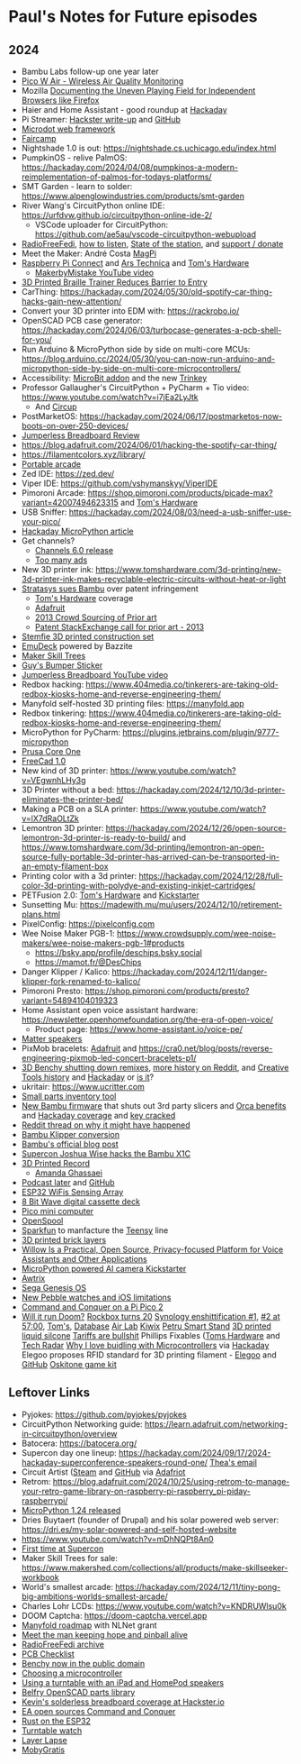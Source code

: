 # Paul's Notes for Future episodes

## 2024

* Bambu Labs follow-up one year later
* [Pico W Air - Wireless Air Quality Monitoring](https://www.tindie.com/products/dphacks/pico-w-air-wireless-air-quality-monitoring/)
* Mozilla [Documenting the Uneven Playing Field for Independent Browsers like Firefox](https://blog.mozilla.org/netpolicy/2024/01/19/platform-tilt/)
* Haier and Home Assistant - good roundup at [Hackaday](https://hackaday.com/2024/01/22/haier-europe-eases-off-on-legal-threat-and-seeks-dialogue/)
* Pi Streamer: [Hackster write-up](https://www.hackster.io/alan-boris/audiophile-pi-music-streamer-in-old-tuner-c96c8b) and [GitHub](https://github.com/alanb128/audio-streaming-box/tree/main)
* [Microdot web framework](https://blog.miguelgrinberg.com/post/microdot-yet-another-python-web-framework)
* [Faircamp](https://simonrepp.com/faircamp/)
* Nightshade 1.0 is out:  https://nightshade.cs.uchicago.edu/index.html
* PumpkinOS - relive PalmOS: https://hackaday.com/2024/04/08/pumpkinos-a-modern-reimplementation-of-palmos-for-todays-platforms/
* SMT Garden - learn to solder: https://www.alpenglowindustries.com/products/smt-garden
* River Wang's CircuitPython online IDE: https://urfdvw.github.io/circuitpython-online-ide-2/
  * VSCode uploader for CircuitPython:  https://github.com/ae5au/vscode-circuitpython-webupload
* [RadioFreeFedi](https://radiofreefedi.net), [how to listen](https://blog.radiofreefedi.net/how-to-listen), [State of the station](https://blog.radiofreefedi.net/state-of-the-station-may-2024), and [support / donate](https://radiofreefedi.net/#donate)
* Meet the Maker: André Costa [MagPi](https://magpi.raspberrypi.com/articles/meet-andre-costa-the-brains-behind-rpilocator)
* [Raspberry Pi Connect](https://www.raspberrypi.com/news/raspberry-pi-connect/) and [Ars Technica](https://arstechnica.com/gadgets/2024/05/raspberry-pis-get-a-built-in-remote-access-tool-raspberry-pi-connect/) and [Tom's Hardware](https://www.tomshardware.com/raspberry-pi/raspberry-pi-connect-launches-remote-controls-your-pi-via-web-browser)
  * [MakerbyMistake YouTube video](https://www.youtube.com/watch?v=z2BDA3mPZVU)
* [3D Printed Braille Trainer Reduces Barrier to Entry](https://hackaday.com/2024/05/20/3d-printed-braille-trainer-reduces-barrier-to-entry/)
* CarThing: https://hackaday.com/2024/05/30/old-spotify-car-thing-hacks-gain-new-attention/
* Convert your 3D printer into EDM with: https://rackrobo.io/
* OpenSCAD PCB case generator:  https://hackaday.com/2024/06/03/turbocase-generates-a-pcb-shell-for-you/
* Run Arduino & MicroPython side by side on multi-core MCUs: https://blog.arduino.cc/2024/05/30/you-can-now-run-arduino-and-micropython-side-by-side-on-multi-core-microcontrollers/
* Accessibility: [MicroBit addon](https://johnvidler.co.uk/blog/the-accessbit-an-accessibility-addon-for-the-microbit/) and the new [Trinkey](https://www.adafruit.com/product/5954)
* Professor Gallaugher's CircuitPython + PyCharm + Tio video: https://www.youtube.com/watch?v=i7jEa2LyJtk
  * And [Circup](https://www.youtube.com/watch?v=R9AArkVi3eE)
* PostMarketOS: https://hackaday.com/2024/06/17/postmarketos-now-boots-on-over-250-devices/
* [Jumperless Breadboard Review](https://www.hackster.io/news/prototyping-magic-hands-on-with-the-wire-free-jumperless-breadboard-8e71040c4b65)
* https://blog.adafruit.com/2024/06/01/hacking-the-spotify-car-thing/
* https://filamentcolors.xyz/library/
* [Portable arcade](https://hackaday.com/2024/06/27/portable-full-size-arcade-cabinets/)
* Zed IDE: https://zed.dev/
* Viper IDE: https://github.com/vshymanskyy/ViperIDE
* Pimoroni Arcade: https://shop.pimoroni.com/products/picade-max?variant=42007494623315 and [Tom's Hardware](https://www.tomshardware.com/raspberry-pi/raspberry-pi-powered-picade-max-brings-two-player-retro-gaming-to-pimoronis-picade-family)
* USB Sniffer:  https://hackaday.com/2024/08/03/need-a-usb-sniffer-use-your-pico/
* [Hackaday MicroPython article](https://hackaday.com/2024/08/05/embedded-python-micropython-toolkits/)
* Get channels?
    * [Channels 6.0 release](https://getchannels.com/2024/08/11/channels-6/)
    * [Too many ads](https://arstechnica.com/gadgets/2024/08/tv-industrys-ads-tracking-obsession-is-turning-your-living-room-into-a-store/?utm_brand=arstechnica&utm_social-type=owned)
* New 3D printer ink:  https://www.tomshardware.com/3d-printing/new-3d-printer-ink-makes-recyclable-electric-circuits-without-heat-or-light
* [Stratasys sues Bambu](https://arstechnica.com/gadgets/2024/08/stratasys-sues-bambu-lab-over-patents-used-widely-by-consumer-3d-printers/) over patent infringement
    * [Tom's Hardware](https://www.tomshardware.com/3d-printing/weve-always-respected-intellectual-property-bambu-lab-responds-to-3d-printer-patent-lawsuit) coverage
    * [Adafruit](https://blog.adafruit.com/2024/08/13/is-stratasys-a-3d-printing-patent-troll-stratasys-v-bambu-lab/)
    * [2013 Crowd Sourcing of Prior art](https://www.finnegan.com/en/insights/articles/crowdsourcing-prior-art-to-defeat-3d-printing-patent.html)
    * [Patent StackExchange call for prior art - 2013](https://patents.stackexchange.com/questions/3493/call-for-prior-art-3d-printing-application-additive-manufacturing-system-and-m)
* [Stemfie 3D printed construction set](https://hackaday.com/2024/08/13/stemfie-the-3d-printable-construction-set/)
* [EmuDeck](https://arstechnica.com/gaming/2024/08/emudeck-machines-pack-popular-emulation-suite-in-linux-powered-plug-and-play-pc/) powered by Bazzite
* [Maker Skill Trees](https://blog.adafruit.com/2024/08/29/the-maker-skill-trees-project-2/)
* [Guy's Bumper Sticker](https://www.youtube.com/watch?v=mWRPRW6pHIY)
* [Jumperless Breadboard YouTube video](https://www.youtube.com/watch?v=fJTE7R_CV8w)
* Redbox hacking: https://www.404media.co/tinkerers-are-taking-old-redbox-kiosks-home-and-reverse-engineering-them/
* Manyfold self-hosted 3D printing files:  https://manyfold.app
* Redbox tinkering:  https://www.404media.co/tinkerers-are-taking-old-redbox-kiosks-home-and-reverse-engineering-them/
* MicroPython for PyCharm: https://plugins.jetbrains.com/plugin/9777-micropython
* [Prusa Core One](https://blog.prusa3d.com/introducing-prusa-core-one-fully-enclosed-corexy-3d-printer-with-active-temperature-control_105477/)
* [FreeCad 1.0](https://blog.freecad.org/2024/11/19/freecad-version-1-0-released/)
* New kind of 3D printer:  https://www.youtube.com/watch?v=VEgwnhLHy3g
* 3D Printer without a bed:  https://hackaday.com/2024/12/10/3d-printer-eliminates-the-printer-bed/
* Making a PCB on a SLA printer:  https://www.youtube.com/watch?v=lX7dRaOLtZk
* Lemontron 3D printer: https://hackaday.com/2024/12/26/open-source-lemontron-3d-printer-is-ready-to-build/ and https://www.tomshardware.com/3d-printing/lemontron-an-open-source-fully-portable-3d-printer-has-arrived-can-be-transported-in-an-empty-filament-box
* Printing color with a 3d printer:  https://hackaday.com/2024/12/28/full-color-3d-printing-with-polydye-and-existing-inkjet-cartridges/
* PETFusion 2.0: [Tom's Hardware](https://www.tomshardware.com/3d-printing/all-in-one-machine-recycles-plastic-bottles-into-3d-printer-filament-petfusion-2-0-launches-on-kickstarter) and [Kickstarter](https://www.kickstarter.com/projects/creative3dp/petfusion-20-pet-bottle-to-filament-with-filament-welder)
* Sunsetting Mu:  https://madewith.mu/mu/users/2024/12/10/retirement-plans.html
* PixelConfig: https://pixelconfig.com
* Wee Noise Maker PGB-1:  https://www.crowdsupply.com/wee-noise-makers/wee-noise-makers-pgb-1#products
  * https://bsky.app/profile/deschips.bsky.social
  * https://mamot.fr/@DesChips
* Danger Klipper / Kalico:  https://hackaday.com/2024/12/11/danger-klipper-fork-renamed-to-kalico/
* Pimoroni Presto:  https://shop.pimoroni.com/products/presto?variant=54894104019323
* Home Assistant open voice assistant hardware:  https://newsletter.openhomefoundation.org/the-era-of-open-voice/
  * Product page: https://www.home-assistant.io/voice-pe/
* [Matter speakers](https://www.theverge.com/2025/1/2/24332848/speakers-matter-smart-home-apple-google-amazon-legato)
* PixMob bracelets:  [Adafruit](https://blog.adafruit.com/2025/01/07/reverse-engineering-the-pixmob-concert-light-bands/) and https://cra0.net/blog/posts/reverse-engineering-pixmob-led-concert-bracelets-p1/
* [3D Benchy shutting down remixes](https://www.redditmedia.com/r/BambuLab/comments/1hwqe8e/fyi_3dbenchycom_is_sending_lawyers_to_kill_the_fun/), [more history on Reddit](https://www.reddit.com/r/3Dprinting/comments/1hx2xbp/about_3dbenchy_someone_else_owns_the_rights_now/), and [Creative Tools history](https://www.linkedin.com/posts/danielnoree_a-piece-of-3dprinting-history-just-faded-activity-7282680313879683072-FCET/) and [Hackaday](https://hackaday.com/2025/01/09/3dbenchy-starts-enforcing-its-no-derivatives-license/) or [is it](https://all3dp.com/4/no-3dbenchy-remixes-arent-being-dmcad/)?
* ukritair: https://www.ucritter.com
* [Small parts inventory tool](https://github.com/dunkelstern/inventory)
* [New Bambu firmware](https://blog.bambulab.com/firmware-update-introducing-new-authorization-control-system-2/) that shuts out 3rd party slicers and [Orca benefits](https://www.reddit.com/r/BambuLab/comments/1i3gyn5/tell_me_why_orcaslicer_is_better_than_bambu_studio/) and [Hackaday coverage](https://hackaday.com/2025/01/17/new-bambu-lab-firmware-update-adds-mandatory-authorization-control-system/) and [key cracked](https://hastebin.skyra.pw/pufugimoye.js)
 * [Reddit thread on why it might have happened](https://www.reddit.com/r/3Dprinting/comments/1i4gotq/my_product_is_the_reason_bambu_blocked_the_api/)
 * [Bambu Klipper conversion](https://github.com/ChazLayyd/Bambu-Lab-Klipper-Conversion)
 * [Bambu's official blog post](https://blog.bambulab.com/updates-and-third-party-integration-with-bambu-connect/)
* [Supercon Joshua Wise hacks the Bambu X1C](https://hackaday.com/2025/01/29/supercon-2024-joshua-wise-hacks-the-bambu-x1-carbon/)
* [3D Printed Record](https://www.instructables.com/3D-Printed-Record/)
  * [Amanda Ghassaei](https://amandaghassaei.com/projects/)
* [Podcast later](https://podcastlater.com) and [GitHub](https://github.com/podcast-later/browser-extensions)
* [ESP32 WiFis Sensing Array](https://espargos.net)
* [8 Bit Wave digital cassette deck](https://github.com/tebl/8BIT-Wave)
* [Pico mini computer](https://www.youtube.com/watch?v=rnwPmoWMGqk)
* [OpenSpool](https://github.com/spuder/OpenSpool/tree/main)
* [Sparkfun](https://news.sparkfun.com/13308) to manfacture the [Teensy](https://www.pjrc.com/sparkfun-to-manufacture-teensy/) line
* [3D printed brick layers](https://hackaday.com/2025/03/17/3d-printed-brick-layers-for-everyone/)
* [Willow Is a Practical, Open Source, Privacy-focused Platform for Voice Assistants and Other Applications](https://heywillow.io)
* [MicroPython powered AI camera Kickstarter](https://www.kickstarter.com/projects/openmv/openmv-n6-and-ae3-low-power-python-programmable-ai-cameras)
* [Awtrix](https://blueforcer.github.io/awtrix3/#/)
* [Sega Genesis OS](https://hackaday.com/2025/04/03/a-proper-os-for-the-sega-genesis-megadrive/)
* [New Pebble watches and iOS limitations](https://www.macrumors.com/2025/03/18/pebble-smartwatch-apple-restrictions/)
* [Command and Conquer on a Pi Pico 2](https://hackaday.com/2025/04/06/command-and-conquer-ported-to-the-pi-pico-2/)
* [Will it run Doom?](https://www.tomshardware.com/video-games/this-usd666-box-can-play-doom-limited-run-games-unveils-the-ultimate-collectors-edition-set-for-doom-fans)
[Rockbox turns 20](https://hackaday.com/2025/04/19/rockbox-4-0-released/)
[Synology enshittification #1](https://arstechnica.com/gadgets/2025/04/synology-confirms-need-for-synology-branded-drives-in-newer-plus-series-nas/), [#2 at 57:00](https://podcasts.apple.com/us/podcast/nose-biting-territory/id617416468?i=1000704611299), [Tom's](https://www.tomshardware.com/pc-components/nas/synology-requires-self-branded-drives-for-some-consumer-nas-systems-drops-full-functionality-and-support-for-third-party-hdds), [Database](https://github.com/007revad/Synology_HDD_db)
[Air Lab](https://www.crowdsupply.com/networked-artifacts/air-lab)
[Kiwix](https://kiwix.org/en/kiwix-hotspot/)
[Petru Smart Stand](https://petrudesign.com/products/smart-now-playing-vinyl-record-stand)
[3D printed liquid silcone](https://hackaday.com/2025/05/07/liquid-silicone-3d-printing-is-no-joke/)
[Tariffs are bullshit](https://tariffsarebullshit.com)
Phillips Fixables ([Toms Hardware](https://www.tomshardware.com/3d-printing/philips-debuts-3d-printable-components-to-repair-products) and [Tech Radar](https://www.techradar.com/computing/artificial-intelligence/finally-you-can-now-3d-print-your-own-parts-to-repair-the-products-you-buy-and-i-genuinely-hope-other-companies-follow-philipss-lead)
[Why I love buidling with Microcontrollers](https://www.youtube.com/watch?v=-TFsfcIx04Q) via [Hackaday](https://hackaday.com/2025/05/28/a-love-letter-to-embedded-systems-by-v-hunter-adams/)
Elegoo proposes RFID standard for 3D printing filament - [Elegoo](https://www.elegoo.com/blogs/news/elegoo-rfid-ecosystem-feedback-solicitation) and [GitHub](https://github.com/ELEGOO-3D/ELEGOO-RFID-Tag-Guide)
[Oskitone game kit](https://www.oskitone.com/product/higher-lower-game-diy-electronics-kit)

## Leftover Links
* Pyjokes: https://github.com/pyjokes/pyjokes
* CircuitPython Networking guide:  https://learn.adafruit.com/networking-in-circuitpython/overview
* Batocera: https://batocera.org/
* Supercon day one lineup:  https://hackaday.com/2024/09/17/2024-hackaday-superconference-speakers-round-one/ [Thea's email](https://gist.github.com/theacodes/56bc67bb918bdee3e00b9af7625a7166)
* Circuit Artist ([Steam](https://github.com/lets-all-be-stupid-forever/circuit-artist) and [GitHub](https://github.com/lets-all-be-stupid-forever/circuit-artist?tab=readme-ov-file) via [Adafriot](https://blog.adafruit.com/2024/09/17/circuit-artist-a-digital-circuit-drawing-and-simulation-game)
* Retrom: https://blog.adafruit.com/2024/10/25/using-retrom-to-manage-your-retro-game-library-on-raspberry-pi-raspberry_pi-piday-raspberrypi/
* [MicroPython 1.24 released](https://github.com/micropython/micropython/releases/tag/v1.24.0)
* Dries Buytaert (founder of Drupal) and his solar powered web server:  https://dri.es/my-solar-powered-and-self-hosted-website
* https://www.youtube.com/watch?v=mDhNQPt8An0
* [First time at Supercon](https://cdwilson.dev/articles/hackaday-supercon-2024/)
* Maker Skill Trees for sale: https://www.makershed.com/collections/all/products/make-skillseeker-workbook
* World's smallest arcade:  https://hackaday.com/2024/12/11/tiny-pong-big-ambitions-worlds-smallest-arcade/
* Charles Lohr LCDs:  https://www.youtube.com/watch?v=KNDRUWlsu0k
* DOOM Captcha: https://doom-captcha.vercel.app
* [Manyfold roadmap](https://manyfold.app/news/2025/01/01/manyfold-nlnet.html) with NLNet grant
* [Meet the man keeping hope and pinball alive](https://arstechnica.com/gaming/2025/01/meet-the-man-keeping-hope-and-70-year-old-pinball-machines-alive/)
* [RadioFreeFedi archive](https://archive.org/details/@lime_bar/lists/1/radio-free-fedi)
* [PCB Checklist](https://dominionofawesome.com/vca/electrical-design-checklist/)
* [Benchy now in the public domain](https://www.nti-group.com/home/information/news/3dbenchy/)
* [Choosing a microcontroller](https://lcamtuf.substack.com/p/choosing-a-microcontroller)
* [Using a turntable with an iPad and HomePod speakers](https://www.macstories.net/stories/from-a-turntable-to-an-ipad-home-dashboard-my-first-experience-with-vinyl/)
* [Belfry OpenSCAD parts library](https://hackaday.com/2025/02/18/belfry-openscad-library-bosl2-brings-useful-parts-and-tools-aplenty/)
* [Kevin's solderless breadboard coverage at Hackster.io](https://www.hackster.io/news/kevin-santo-cappuccio-hacks-the-jumperless-v5-into-the-world-s-first-breadboard-to-run-doom-3b32637de4a3)
* [EA open sources Command and Conquer](https://www.gamingonlinux.com/2025/02/ea-just-open-sourced-command-conquer-red-alert-renegade-and-generals/)
* [Rust on the ESP32](https://hackaday.com/2025/02/27/esp-hal-a-stable-api-esp32-hal-gift-for-your-rust-code/)
* [Turntable watch](https://www.theverge.com/news/627130/ando-vinyl-record-automatic-watch-panasonic-technics-sl-1200-turntable)
* [Layer Lapse](https://hackaday.com/2025/04/08/layerlapse-simplifies-3d-printer-time-lapse-shots/)
* [MobyGratis](https://mobygratis.com)
